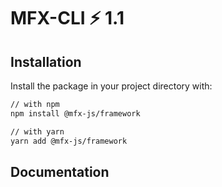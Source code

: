 # MFX-CLI ⚡ 1.1

## Installation

Install the package in your project directory with:

```sh
// with npm
npm install @mfx-js/framework

// with yarn
yarn add @mfx-js/framework
```

## Documentation
